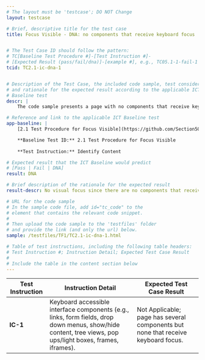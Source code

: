 ```yaml
---
# The layout must be 'testcase'; DO NOT Change
layout: testcase

# Brief, descriptive title for the test case
title: Focus Visible - DNA: no components that receive keyboard focus 


# The Test Case ID should follow the pattern: 
# TC[Baseline Test Procedure #]-[Test Instruction #]-
# [Expected Result (pass/fail/dna)]-[example #], e.g., TC05.1-1-fail-1
tcid: TC2.1-ic-dna-1


# Description of the Test Case, the included code sample, test considerations,
# and rationale for the expected result according to the applicable ICT
# Baseline test
descr: | 
    The code sample presents a page with no components that receive keyboard focus. A successful test should identify a DNA against Baseline Test 2.1 Focus Visible.

# Reference and link to the applicable ICT Baseline test
app-baseline: | 
    [2.1 Test Procedure for Focus Visible](https://github.com/Section508Coordinators/ICTTestingBaseline/blob/section508coordinators301/02FocusVisible.md)

    **Baseline Test ID:** 2.1 Test Procedure for Focus Visible
    
    **Test Instruction:** Identify Content

# Expected result that the ICT Baseline would predict
# [Pass | Fail | DNA]
result: DNA

# Brief description of the rationale for the expected result
result-descr: No visual focus since there are no components that receive keyboard focus.

# URL for the code sample
# In the sample code file, add id="tc_code" to the 
# element that contains the relevant code snippet.
#
# Then upload the code sample to the 'testfiles' folder 
# and provide the link (and only the url) below.
sample: /testfiles/TF1/TC2.1-ic-dna-1.html

# Table of test instructions, including the following table headers: 
# Test Instruction #; Instruction Detail; Expected Test Case Result
#
# Include the table in the content section below
---
```

| Test Instruction | Instruction Detail | Expected Test Case Result |
|------------------|--------------------|---------------------------|
| **IC-1** | Keyboard accessible interface components (e.g., links, form fields, drop down menus, show/hide content, tree views, pop ups/light boxes, frames, iframes).| Not Applicable; page has several components but none that receive keyboard focus. |
